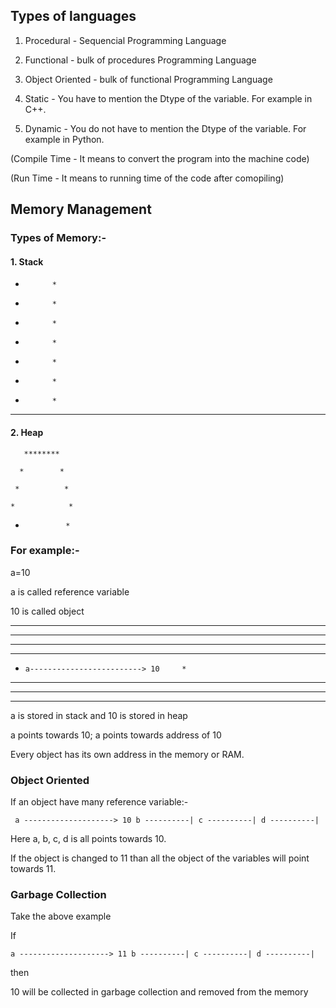 
## Types of languages


1. Procedural - Sequencial Programming Language

2. Functional - bulk of procedures Programming Language

3. Object Oriented - bulk of functional Programming Language

4. Static - You have to mention the Dtype of the variable. For example in C++.

5. Dynamic - You do not have to mention the Dtype of the variable. For example in Python.


(Compile Time - It means to convert the program into the machine code)

(Run Time - It means to running time of the code after comopiling)



## Memory Management

### Types of Memory:-

#### 1. Stack

*           *

*           *

*           *

*           *

*           *

*           *

*           *

*************


#### 2. Heap

       ********

      *        *

     *          *

    *            *

   *              *


### For example:-

a=10

a is called reference variable

10 is called object


*           *                   ******

*           *                  *      *

*           *                 *        *

*           *                *          *

*     a-------------------------> 10     *

*           *              *              *

*           *             *                *

*************


a is stored in stack and 10 is stored in heap

a points towards 10; a points towards address of 10

Every object has its own address in the memory or RAM.



### Object Oriented

If an object have many reference variable:-

` a --------------------> 10
  b ----------|
  c ----------|
  d ----------|`

Here a, b, c, d is all points towards 10.

If the object is changed to 11 than all the object of the variables will point towards 11.


### Garbage Collection 


Take the above example

If 

`a --------------------> 11
b ----------|
c ----------|
d ----------|`

then

10 will be collected in garbage collection and removed from the memory

